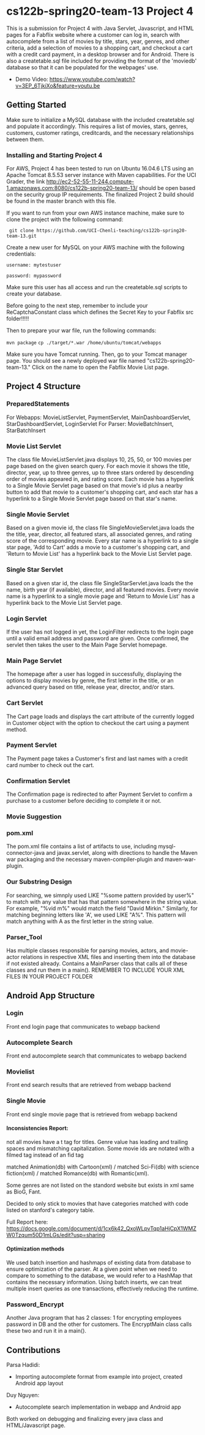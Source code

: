 # cs122b-spring20-team-13 Project 4
This is a submission for Project 4 with Java Servlet, Javascript, and HTML pages for a Fabflix website where a customer can log in, search with autocomplete from a list of movies by title, stars, year, genres, and other criteria, add a selection of movies to a shopping cart, and checkout a cart with a credit card payment, in a desktop browser and for Android. There is also a createtable.sql file included for providing the format of the 'moviedb' database so that it can be populated for the webpages' use.

- Demo Video: https://www.youtube.com/watch?v=3EP_6TjkiXo&feature=youtu.be

## Getting Started
Make sure to initialize a MySQL database with the included createtable.sql and populate it accordingly. This requires a list of movies, stars, genres, customers, customer ratings, creditcards, and the necessary relationships between them.

### Installing and Starting Project 4
For AWS, Project 4 has been tested to run on Ubuntu 16.04.6 LTS using an Apache Tomcat 8.5.53 server instance with Maven capabilities. For the UCI Grader, the link http://ec2-52-55-11-244.compute-1.amazonaws.com:8080/cs122b-spring20-team-13/ should be open based on the security group IP requirements. The finalized Project 2 build should be found in the master branch with this file.

If you want to run from your own AWS instance machine, make sure to clone the project with the following command:

``` git clone https://github.com/UCI-Chenli-teaching/cs122b-spring20-team-13.git```

Create a new user for MySQL on your AWS machine with the following credentials:

```username: mytestuser```

```password: mypassword```

Make sure this user has all access and run the createtable.sql scripts to create your database.

Before going to the next step, remember to include your ReCaptchaConstant class which defines the Secret Key to your Fabflix src folder!!!!!

Then to prepare your war file, run the following commands:

```mvn package```
```cp ./target/*.war /home/ubuntu/tomcat/webapps```

Make sure you have Tomcat running. Then, go to your Tomcat manager page. You should see a newly deployed war file named "cs122b-spring20-team-13." Click on the name to open the Fabflix Movie List page.

## Project 4 Structure

### PreparedStatements
For Webapps: MovieListServlet, PaymentServlet, MainDashboardServlet, StarDashboardServlet, LoginServlet
For Parser: MovieBatchInsert, StarBatchInsert
### Movie List Servlet
The class file MovieListServlet.java displays 10, 25, 50, or 100 movies per page based on the given search query. For each movie it shows the title, director, year, up to three genres, up to three stars ordered by descending order of movies appeared in, and rating score. Each movie has a hyperlink to a Single Movie Servlet page based on that movie's id plus a nearby button to add that movie to a customer's shopping cart, and each star has a hyperlink to a Single Movie Servlet page based on that star's name.
### Single Movie Servlet
Based on a given movie id, the class file SingleMovieServlet.java loads the the title, year, director, all featured stars, all associated genres, and rating score of the corresponding movie. Every star name is a hyperlink to a single star page, 'Add to Cart' adds a movie to a customer's shopping cart, and 'Return to Movie List' has a hyperlink back to the Movie List Servlet page.
### Single Star Servlet
Based on a given star id, the class file SingleStarServlet.java loads the the name, birth year (if available), director, and all featured movies. Every movie name is a hyperlink to a single movie page and 'Return to Movie List' has a hyperlink back to the Movie List Servlet page.
### Login Servlet
If the user has not logged in yet, the LoginFilter redirects to the login page until a valid email address and password are given. Once confirmed, the servlet then takes the user to the Main Page Servlet homepage.
### Main Page Servlet
The homepage after a user has logged in successfully, displaying the options to display movies by genre, the first letter in the title, or an advanced query based on title, release year, director, and/or stars.
### Cart Servlet
The Cart page loads and displays the cart attribute of the currently logged in Customer object with the option to checkout the cart using a payment method.
### Payment Servlet
The Payment page takes a Customer's first and last names with a credit card number to check out the cart.
### Confirmation Servlet
The Confirmation page is redirected to after Payment Servlet to confirm a purchase to a customer before deciding to complete it or not.
### Movie Suggestion
### pom.xml
The pom.xml file contains a list of artifacts to use, including mysql-connector-java and javax.servlet, along with directions to handle the Maven war packaging and the necessary maven-compiler-plugin and maven-war-plugin.
### Our Substring Design
For searching, we simnply used LIKE "%some pattern provided by user%" to match with any value that has that pattern somewhere in the string value. For example, "%vid m%" would match the field "David Mirkin." Similarly, for matching beginning letters like 'A', we used LIKE "A%". This pattern will match anything with A as the first letter in the string value.


### Parser_Tool
Has multiple classes responsible for parsing movies, actors, and movie-actor relations in respective XML files and inserting them into the database if not existed already. Contains a MainParser class that calls all of these classes and run them in a main(). REMEMBER TO INCLUDE YOUR XML FILES IN YOUR PROJECT FOLDER

## Android App Structure

### Login
Front end login page that communicates to webapp backend
### Autocomplete Search
Front end autocomplete search that communicates to webapp backend
### Movielist
Front end search results that are retrieved from webapp backend
### Single Movie
Front end single movie page that is retrieved from webapp backend

#### Inconsistencies Report:
not all movies have a t tag for titles. 
Genre value has leading and trailing spaces and mismatching capitalization. 
Some movie ids are notated with a filmed tag instead of an fid tag

matched Animation(db) with Cartoon(xml) / 
matched Sci-Fi(db) with science fiction(xml) / 
matched Romance(db) with Romantic(xml). 

Some genres are not listed on the standord website but exists in xml
same as BioG, Fant.

Decided to only stick to movies that have categories matched with code listed on stanford's category table.

Full Report here:
https://docs.google.com/document/d/1cx6k42_QxoWLpvTqp1aHjCpX1WMZW0Tzqum50D1mLGs/edit?usp=sharing

#### Optimization methods
We used batch insertion and hashmaps of existing data from database to ensure optimization of the parser. At a given point when we need to compare to something to the database, we would refer to a HashMap that contains the necessary information. Using batch inserts, we can treat multiple insert queries as one transactions, effectively reducing the runtime.

### Password_Encrypt
Another Java program that has 2 classes: 1 for encrypting employees password in DB and the other for customers. The EncryptMain class calls these two and run it in a main().

## Contributions
Parsa Hadidi:
- Importing autocomplete format from example into project, created Android app layout

Duy Nguyen: 
- Autocomplete search implementation in webapp and Android app

Both worked on debugging and finalizing every java class and HTML/Javascript page.